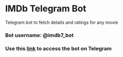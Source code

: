 # IMDb Telegram Bot 
Telegram bot to fetch details and ratings for any movie

### Bot username: @imdb7_bot
### Use this [link](http://t.me/imdb7_bot) to access the bot on Telegram
